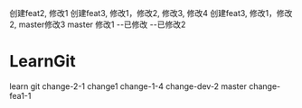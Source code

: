 创建feat2, 修改1
创建feat3, 修改1，修改2, 修改3, 修改4
创建feat3, 修改1，修改2, master修改3
master 修改1
--已修改
--已修改2

# LearnGit
learn git
change-2-1
change1
change-1-4
change-dev-2
master
change-fea1-1
